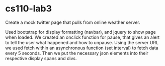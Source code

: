 # cs110-lab3

Create a mock twitter page that pulls from online weather server. 

Used bootstrap for display formatting (navbar), and jquery to show page when loaded.
We created an onclick function for pause, that gives an alert to tell the user what happened and how to unpause.
Using the server URL we used fetch within an asynchronous function (set interval) to fetch data every 5 seconds.
Then we put the necessary json elements into their respective display spans and divs.
